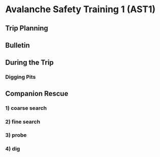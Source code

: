 # Avalanche Safety Training 1 (AST1)

## Trip Planning

## Bulletin

## During the Trip

### Digging Pits

## Companion Rescue
### 1) coarse search
### 2) fine search
### 3) probe
### 4) dig
